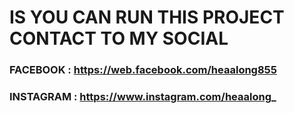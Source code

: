 # IS YOU CAN RUN THIS PROJECT CONTACT TO MY SOCIAL

### FACEBOOK : https://web.facebook.com/heaalong855
### INSTAGRAM : https://www.instagram.com/heaalong_
